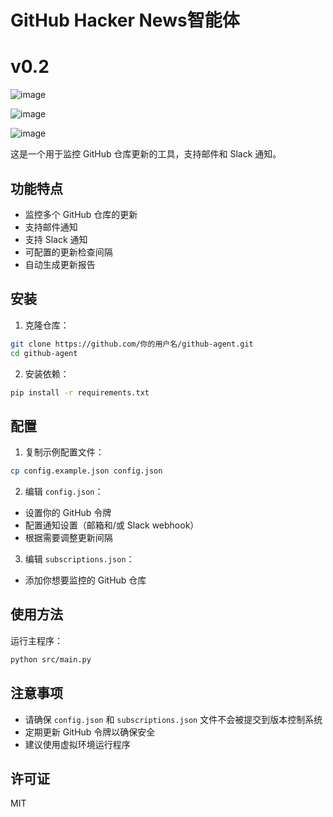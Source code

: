 # GitHub Hacker News智能体
# v0.2

![image](https://github.com/user-attachments/assets/b785e2ee-e7c6-4d31-82a7-239bcc91266f)

![image](https://github.com/user-attachments/assets/6cfaebe5-897a-495e-8227-cf8bc068b412)


![image](https://github.com/user-attachments/assets/b3650038-ae3e-41b4-aff8-99dfdd3476cc)


这是一个用于监控 GitHub 仓库更新的工具，支持邮件和 Slack 通知。

## 功能特点

- 监控多个 GitHub 仓库的更新
- 支持邮件通知
- 支持 Slack 通知
- 可配置的更新检查间隔
- 自动生成更新报告

## 安装

1. 克隆仓库：
```bash
git clone https://github.com/你的用户名/github-agent.git
cd github-agent
```

2. 安装依赖：
```bash
pip install -r requirements.txt
```

## 配置

1. 复制示例配置文件：
```bash
cp config.example.json config.json
```

2. 编辑 `config.json`：
- 设置你的 GitHub 令牌
- 配置通知设置（邮箱和/或 Slack webhook）
- 根据需要调整更新间隔

3. 编辑 `subscriptions.json`：
- 添加你想要监控的 GitHub 仓库

## 使用方法

运行主程序：
```bash
python src/main.py
```

## 注意事项

- 请确保 `config.json` 和 `subscriptions.json` 文件不会被提交到版本控制系统
- 定期更新 GitHub 令牌以确保安全
- 建议使用虚拟环境运行程序

## 许可证

MIT
